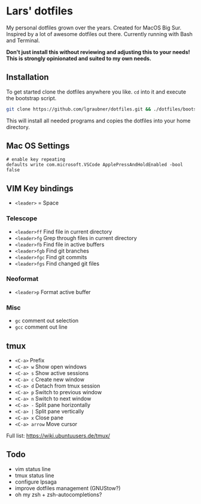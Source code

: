 # Lars' dotfiles

My personal dotfiles grown over the years. Created for MacOS Big Sur. Inspired by a lot of awesome dotfiles out there. Currently running with Bash and Terminal.

**Don't just install this without reviewing and adjusting this to your needs! This is strongly opinionated and suited to my own needs.**

## Installation

To get started clone the dotfiles anywhere you like. `cd` into it and execute the bootstrap script.

```bash
git clone https://github.com/lgraubner/dotfiles.git && ./dotfiles/bootstrap
```

This will install all needed programs and copies the dotfiles into your home directory.

## Mac OS Settings

```
# enable key repeating
defaults write com.microsoft.VSCode ApplePressAndHoldEnabled -bool false
```

## VIM Key bindings

- `<leader>` = Space

### Telescope

- `<leader>ff` Find file in current directory
- `<leader>fg` Grep through files in current directory
- `<leader>fb` Find file in active buffers
- `<leader>fgb` Find git branches
- `<leader>fgc` Find git commits
- `<leader>fgs` Find changed git files

### Neoformat

- `<leader>p` Format active buffer

### Misc

- `gc` comment out selection
- `gcc` comment out line

## tmux

- `<C-a>` Prefix
- `<C-a> w` Show open windows
- `<C-a> s` Show active sessions
- `<C-a> c` Create new window
- `<C-a> d` Detach from tmux session
- `<C-a> p` Switch to previous window
- `<C-a> n` Switch to next window
- `<C-a> -` Split pane horizontally
- `<C-a> |` Split pane vertically
- `<C-a> x` Close pane
- `<C-a> arrow` Move cursor

Full list: https://wiki.ubuntuusers.de/tmux/

## Todo

- vim status line
- tmux status line
- configure lpsaga
- improve dotfiles management (GNUStow?)
- oh my zsh + zsh-autocompletions?
